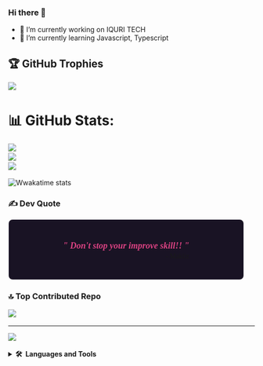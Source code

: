 ### Hi there 👋

- 🔭 I’m currently working on IQURI TECH
- 🌱 I’m currently learning Javascript, Typescript

## 🏆 GitHub Trophies
![](https://github-profile-trophy.vercel.app/?username=illuminationZ&theme=radical&no-frame=true&no-bg=false&margin-w=4)

# 📊 GitHub Stats:
![](https://github-readme-stats.vercel.app/api?username=illuminationZ&theme=radical&hide_border=false&include_all_commits=true&count_private=true&show_icons=true)<br/>
![](https://github-readme-streak-stats.herokuapp.com/?user=illuminationZ&theme=radical&hide_border=false)<br/>
![](https://github-readme-stats.vercel.app/api/top-langs/?username=illuminationZ&theme=radical&hide_border=false&include_all_commits=true&count_private=true&layout=compact)

![Wwakatime stats](https://github-readme-stats-taupe-two.vercel.app/api/wakatime?username=illuminationZ&hide_title=true&hide_border=true&langs_count=5&bg_color=00000000&text_color=777)

### ✍️ Dev Quote
<div style="background-color: #191324; border-radius: 9px; padding: 25px 111px 25px 111px; border: 0.5px solid #fff; display: inline-block;">
    <p align="center" style="color: #db4282 ; font-size: 18px; font-weight: bold; font-style: italic; font-family: Cursive ">" Don't stop your improve skill!! " </p>
    <br> <p align="right" style="margin-top:-2rem; font-family: Cursive" >- Makiiz</p>
</div>


### 🔝 Top Contributed Repo
![](https://github-contributor-stats.vercel.app/api?username=illuminationZ&limit=5&theme=radical&combine_all_yearly_contributions=true)

---
[![](https://visitcount.itsvg.in/api?id=illuminationZ&icon=7&color=10)](https://visitcount.itsvg.in)

<details>
  <summary><b>🛠️&nbsp;&nbsp;Languages&nbsp;and&nbsp;Tools</b></summary>
  <br/>
  <p align="left"> <a href="https://developer.mozilla.org/en-US/docs/Web/JavaScript" target="_blank"> <img src="https://raw.githubusercontent.com/devicons/devicon/master/icons/javascript/javascript-original.svg" alt="javascript" width="40" height="40"/> </a> <a href="https://www.mongodb.com/" target="_blank"> <img src="https://raw.githubusercontent.com/devicons/devicon/master/icons/mongodb/mongodb-original-wordmark.svg" alt="mongodb" width="40" height="40"/> </a> <a href="https://www.typescriptlang.org/" target="_blank"> <img src="https://raw.githubusercontent.com/devicons/devicon/master/icons/typescript/typescript-original.svg" alt="typescript" width="40" height="40"/> </a> <a href="https://nodejs.org" target="_blank"> <img src="https://raw.githubusercontent.com/devicons/devicon/master/icons/nodejs/nodejs-original-wordmark.svg" alt="nodejs" width="40" height="40"/> </a> <a href="https://nestjs.com/" target="_blank"> <img src="https://nestjs.com/img/logo-small.svg" alt="nodejs" width="40" height="40"/> </a> <a href="https://graphql.org" target="_blank"> <img src="https://www.vectorlogo.zone/logos/graphql/graphql-icon.svg" alt="graphql" width="40" height="40"/> </a> </p>

</details>